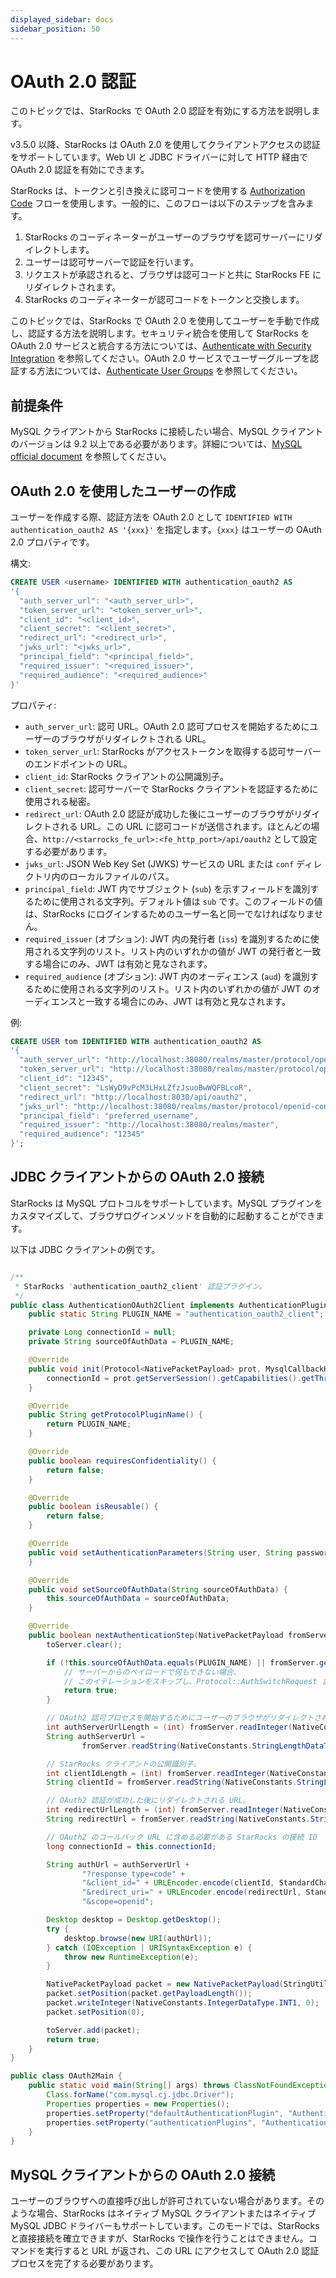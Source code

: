 ```yaml
---
displayed_sidebar: docs
sidebar_position: 50
---
```


# OAuth 2.0 認証

このトピックでは、StarRocks で OAuth 2.0 認証を有効にする方法を説明します。

v3.5.0 以降、StarRocks は OAuth 2.0 を使用してクライアントアクセスの認証をサポートしています。Web UI と JDBC ドライバーに対して HTTP 経由で OAuth 2.0 認証を有効にできます。

StarRocks は、トークンと引き換えに認可コードを使用する [Authorization Code](https://tools.ietf.org/html/rfc6749#section-1.3.1) フローを使用します。一般的に、このフローは以下のステップを含みます。

1. StarRocks のコーディネーターがユーザーのブラウザを認可サーバーにリダイレクトします。
2. ユーザーは認可サーバーで認証を行います。
3. リクエストが承認されると、ブラウザは認可コードと共に StarRocks FE にリダイレクトされます。
4. StarRocks のコーディネーターが認可コードをトークンと交換します。

このトピックでは、StarRocks で OAuth 2.0 を使用してユーザーを手動で作成し、認証する方法を説明します。セキュリティ統合を使用して StarRocks を OAuth 2.0 サービスと統合する方法については、[Authenticate with Security Integration](./security_integration.md) を参照してください。OAuth 2.0 サービスでユーザーグループを認証する方法については、[Authenticate User Groups](../group_provider.md) を参照してください。

## 前提条件

MySQL クライアントから StarRocks に接続したい場合、MySQL クライアントのバージョンは 9.2 以上である必要があります。詳細については、[MySQL official document](https://dev.mysql.com/doc/refman/9.2/en/openid-pluggable-authentication.html) を参照してください。

## OAuth 2.0 を使用したユーザーの作成

ユーザーを作成する際、認証方法を OAuth 2.0 として `IDENTIFIED WITH authentication_oauth2 AS '{xxx}'` を指定します。`{xxx}` はユーザーの OAuth 2.0 プロパティです。

構文:

```SQL
CREATE USER <username> IDENTIFIED WITH authentication_oauth2 AS 
'{
  "auth_server_url": "<auth_server_url>",
  "token_server_url": "<token_server_url>",
  "client_id": "<client_id>",
  "client_secret": "<client_secret>",
  "redirect_url": "<redirect_url>",
  "jwks_url": "<jwks_url>",
  "principal_field": "<principal_field>",
  "required_issuer": "<required_issuer>",
  "required_audience": "<required_audience>"
}'
```

プロパティ:

- `auth_server_url`: 認可 URL。OAuth 2.0 認可プロセスを開始するためにユーザーのブラウザがリダイレクトされる URL。
- `token_server_url`: StarRocks がアクセストークンを取得する認可サーバーのエンドポイントの URL。
- `client_id`: StarRocks クライアントの公開識別子。
- `client_secret`: 認可サーバーで StarRocks クライアントを認証するために使用される秘密。
- `redirect_url`: OAuth 2.0 認証が成功した後にユーザーのブラウザがリダイレクトされる URL。この URL に認可コードが送信されます。ほとんどの場合、`http://<starrocks_fe_url>:<fe_http_port>/api/oauth2` として設定する必要があります。
- `jwks_url`: JSON Web Key Set (JWKS) サービスの URL または `conf` ディレクトリ内のローカルファイルのパス。
- `principal_field`: JWT 内でサブジェクト (`sub`) を示すフィールドを識別するために使用される文字列。デフォルト値は `sub` です。このフィールドの値は、StarRocks にログインするためのユーザー名と同一でなければなりません。
- `required_issuer` (オプション): JWT 内の発行者 (`iss`) を識別するために使用される文字列のリスト。リスト内のいずれかの値が JWT の発行者と一致する場合にのみ、JWT は有効と見なされます。
- `required_audience` (オプション): JWT 内のオーディエンス (`aud`) を識別するために使用される文字列のリスト。リスト内のいずれかの値が JWT のオーディエンスと一致する場合にのみ、JWT は有効と見なされます。

例:

```SQL
CREATE USER tom IDENTIFIED WITH authentication_oauth2 AS 
'{
  "auth_server_url": "http://localhost:38080/realms/master/protocol/openid-connect/auth",
  "token_server_url": "http://localhost:38080/realms/master/protocol/openid-connect/token",
  "client_id": "12345",
  "client_secret": "LsWyD9vPcM3LHxLZfzJsuoBwWQFBLcoR",
  "redirect_url": "http://localhost:8030/api/oauth2",
  "jwks_url": "http://localhost:38080/realms/master/protocol/openid-connect/certs",
  "principal_field": "preferred_username",
  "required_issuer": "http://localhost:38080/realms/master",
  "required_audience": "12345"
}';
```

## JDBC クライアントからの OAuth 2.0 接続

StarRocks は MySQL プロトコルをサポートしています。MySQL プラグインをカスタマイズして、ブラウザログインメソッドを自動的に起動することができます。

以下は JDBC クライアントの例です。

```Java

/**
 * StarRocks 'authentication_oauth2_client' 認証プラグイン。
 */
public class AuthenticationOAuth2Client implements AuthenticationPlugin<NativePacketPayload> {
    public static String PLUGIN_NAME = "authentication_oauth2_client";

    private Long connectionId = null;
    private String sourceOfAuthData = PLUGIN_NAME;

    @Override
    public void init(Protocol<NativePacketPayload> prot, MysqlCallbackHandler cbh) {
        connectionId = prot.getServerSession().getCapabilities().getThreadId();
    }

    @Override
    public String getProtocolPluginName() {
        return PLUGIN_NAME;
    }

    @Override
    public boolean requiresConfidentiality() {
        return false;
    }

    @Override
    public boolean isReusable() {
        return false;
    }

    @Override
    public void setAuthenticationParameters(String user, String password) {
    }

    @Override
    public void setSourceOfAuthData(String sourceOfAuthData) {
        this.sourceOfAuthData = sourceOfAuthData;
    }

    @Override
    public boolean nextAuthenticationStep(NativePacketPayload fromServer, List<NativePacketPayload> toServer) {
        toServer.clear();

        if (!this.sourceOfAuthData.equals(PLUGIN_NAME) || fromServer.getPayloadLength() == 0) {
            // サーバーからのペイロードで何もできない場合、
            // このイテレーションをスキップし、Protocol::AuthSwitchRequest または Protocol::AuthNextFactor を待ちます。
            return true;
        }

        // OAuth2 認可プロセスを開始するためにユーザーのブラウザがリダイレクトされる URL
        int authServerUrlLength = (int) fromServer.readInteger(NativeConstants.IntegerDataType.INT2);
        String authServerUrl =
                fromServer.readString(NativeConstants.StringLengthDataType.STRING_VAR, "ASCII", authServerUrlLength);

        // StarRocks クライアントの公開識別子。
        int clientIdLength = (int) fromServer.readInteger(NativeConstants.IntegerDataType.INT2);
        String clientId = fromServer.readString(NativeConstants.StringLengthDataType.STRING_VAR, "ASCII", clientIdLength);

        // OAuth2 認証が成功した後にリダイレクトされる URL。
        int redirectUrlLength = (int) fromServer.readInteger(NativeConstants.IntegerDataType.INT2);
        String redirectUrl = fromServer.readString(NativeConstants.StringLengthDataType.STRING_VAR, "ASCII", redirectUrlLength);

        // OAuth2 のコールバック URL に含める必要がある StarRocks の接続 ID
        long connectionId = this.connectionId;

        String authUrl = authServerUrl +
                "?response_type=code" +
                "&client_id=" + URLEncoder.encode(clientId, StandardCharsets.UTF_8) +
                "&redirect_uri=" + URLEncoder.encode(redirectUrl, StandardCharsets.UTF_8) + "?connectionId=" + connectionId +
                "&scope=openid";

        Desktop desktop = Desktop.getDesktop();
        try {
            desktop.browse(new URI(authUrl));
        } catch (IOException | URISyntaxException e) {
            throw new RuntimeException(e);
        }

        NativePacketPayload packet = new NativePacketPayload(StringUtils.getBytes(""));
        packet.setPosition(packet.getPayloadLength());
        packet.writeInteger(NativeConstants.IntegerDataType.INT1, 0);
        packet.setPosition(0);

        toServer.add(packet);
        return true;
    }
}

public class OAuth2Main {
    public static void main(String[] args) throws ClassNotFoundException {
        Class.forName("com.mysql.cj.jdbc.Driver");
        Properties properties = new Properties();
        properties.setProperty("defaultAuthenticationPlugin", "AuthenticationOAuth2Client");
        properties.setProperty("authenticationPlugins", "AuthenticationOAuth2Client");
    }
}
```

## MySQL クライアントからの OAuth 2.0 接続

ユーザーのブラウザへの直接呼び出しが許可されていない場合があります。そのような場合、StarRocks はネイティブ MySQL クライアントまたはネイティブ MySQL JDBC ドライバーもサポートしています。このモードでは、StarRocks と直接接続を確立できますが、StarRocks で操作を行うことはできません。コマンドを実行すると URL が返され、この URL にアクセスして OAuth 2.0 認証プロセスを完了する必要があります。